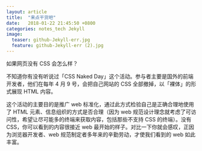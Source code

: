 ```yaml
---
layout: article
title:  "来点干货吧"
date:   2018-01-22 21:45:50 +0800
categories: notes_tech Jekyll
image:
  teaser: github-Jekyll-err.jpg
  feature: github-Jekyll-err (2).jpg
---
```


如果网页没有 CSS 会怎么样？

不知道你有没有听说过「CSS Naked Day」这个活动。参与者主要是国外的前端开发者，他们在每年 4 月 9 号，会把自己网站的 CSS 全部撤掉，以「裸体」的形式展现 HTML 内容。

这个活动的主要目的是推广 web 标准化，通过此方式检验自己是正确合理地使用了 HTML 元素、信息组织的方式是否合理（因为 web 规范设计理念就考虑了可访问性，希望让尽可能多的终端来获取内容，包括那些不支持 CSS 的终端）。没有 CSS，你可以看到的内容很接近 web 最开始的样子。对比一下你就会感叹，正因为浏览器开发者、web 规范制定者多年来的辛勤劳动，才使我们看到的 web 如此丰富。
